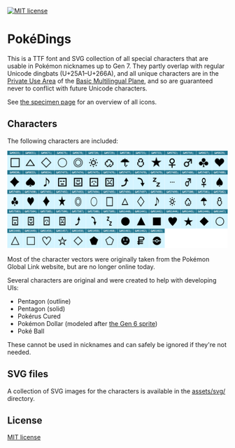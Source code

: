 [![MIT license](https://img.shields.io/badge/license-MIT-brightgreen.svg)](https://opensource.org/licenses/MIT) 

# PokéDings

This is a TTF font and SVG collection of all special characters that are usable in Pokémon nicknames up to Gen 7. They partly overlap with regular Unicode dingbats (U+25A1–U+266A), and all unique characters are in the [Private Use Area](https://en.wikipedia.org/wiki/Private_Use_Areas) of the [Basic Multilingual Plane](https://en.wikipedia.org/wiki/Plane_(Unicode)#Basic_Multilingual_Plane), and so are guaranteed never to conflict with future Unicode characters.

See [the specimen page](https://msikma.github.io/pokedings/assets/specimen.html) for an overview of all icons.

## Characters

The following characters are included:

<img src="assets/specimen.png" alt="PokéDings specimen" width="1266">

Most of the character vectors were originally taken from the Pokémon Global Link website, but are no longer online today.

Several characters are original and were created to help with developing UIs:

* Pentagon (outline)
* Pentagon (solid)
* Pokérus Cured
* Pokémon Dollar (modeled after [the Gen 6 sprite](https://bulbapedia.bulbagarden.net/wiki/File:Pok%C3%A9monDollar_VI.png))
* Poké Ball

These cannot be used in nicknames and can safely be ignored if they're not needed.

## SVG files

A collection of SVG images for the characters is available in the [assets/svg/](assets/svg/) directory.

## License

[MIT license](http://opensource.org/licenses/MIT)